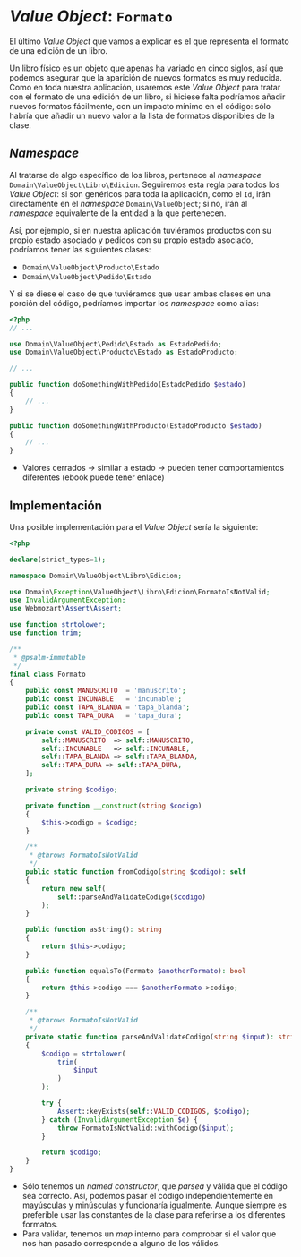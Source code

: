 # _Value Object_: `Formato`

El último _Value Object_ que vamos a explicar es el que representa el formato de una edición de un libro.

Un libro físico es un objeto que apenas ha variado en cinco siglos, así que podemos asegurar que la aparición de nuevos formatos es muy reducida. Como en toda nuestra aplicación, usaremos este _Value Object_ para tratar con el formato de una edición de un libro, si hiciese falta podríamos añadir nuevos formatos fácilmente, con un impacto mínimo en el código: sólo habría que añadir un nuevo valor a la lista de formatos disponibles de la clase.

## _Namespace_

Al tratarse de algo específico de los libros, pertenece al _namespace_ `Domain\ValueObject\Libro\Edicion`. Seguiremos esta regla para todos los _Value Object_: si son genéricos para toda la aplicación, como el `Id`, irán directamente en el _namespace_ `Domain\ValueObject`; si no, irán al _namespace_ equivalente de la entidad a la que pertenecen.

Así, por ejemplo, si en nuestra aplicación tuviéramos productos con su propio estado asociado y pedidos con su propio estado asociado, podríamos tener las siguientes clases:

- `Domain\ValueObject\Producto\Estado`
- `Domain\ValueObject\Pedido\Estado`

Y si se diese el caso de que tuviéramos que usar ambas clases en una porción del código, podríamos importar los _namespace_ como alias:

```php
<?php
// ...

use Domain\ValueObject\Pedido\Estado as EstadoPedido;
use Domain\ValueObject\Producto\Estado as EstadoProducto;

// ...

public function doSomethingWithPedido(EstadoPedido $estado)
{
    // ...
}

public function doSomethingWithProducto(EstadoProducto $estado)
{
    // ...
}
```


- Valores cerrados -> similar a estado -> pueden tener comportamientos diferentes (ebook puede tener enlace)

## Implementación

Una posible implementación para el _Value Object_ sería la siguiente:

```php
<?php

declare(strict_types=1);

namespace Domain\ValueObject\Libro\Edicion;

use Domain\Exception\ValueObject\Libro\Edicion\FormatoIsNotValid;
use InvalidArgumentException;
use Webmozart\Assert\Assert;

use function strtolower;
use function trim;

/**
 * @psalm-immutable
 */
final class Formato
{
    public const MANUSCRITO  = 'manuscrito';
    public const INCUNABLE   = 'incunable';
    public const TAPA_BLANDA = 'tapa_blanda';
    public const TAPA_DURA   = 'tapa_dura';

    private const VALID_CODIGOS = [
        self::MANUSCRITO  => self::MANUSCRITO,
        self::INCUNABLE   => self::INCUNABLE,
        self::TAPA_BLANDA => self::TAPA_BLANDA,
        self::TAPA_DURA => self::TAPA_DURA,
    ];

    private string $codigo;

    private function __construct(string $codigo)
    {
        $this->codigo = $codigo;
    }

    /**
     * @throws FormatoIsNotValid
     */
    public static function fromCodigo(string $codigo): self
    {
        return new self(
            self::parseAndValidateCodigo($codigo)
        );
    }

    public function asString(): string
    {
        return $this->codigo;
    }

    public function equalsTo(Formato $anotherFormato): bool
    {
        return $this->codigo === $anotherFormato->codigo;
    }

    /**
     * @throws FormatoIsNotValid
     */
    private static function parseAndValidateCodigo(string $input): string
    {
        $codigo = strtolower(
            trim(
                $input
            )
        );

        try {
            Assert::keyExists(self::VALID_CODIGOS, $codigo);
        } catch (InvalidArgumentException $e) {
            throw FormatoIsNotValid::withCodigo($input);
        }

        return $codigo;
    }
}

```

- Sólo tenemos un _named constructor_, que _parsea_ y válida que el código sea correcto. Así, podemos pasar el código independientemente en mayúsculas y minúsculas y funcionaría igualmente. Aunque siempre es preferible usar las constantes de la clase para referirse a los diferentes formatos.
- Para validar, tenemos un _map_ interno para comprobar si el valor que nos han pasado corresponde a alguno de los válidos.